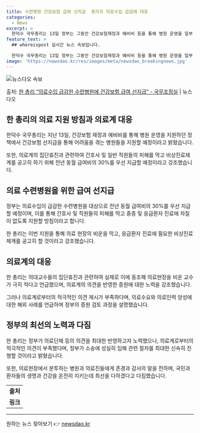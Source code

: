 ```yaml
---
title: 수련병원 건강보험 급여 선지급  총리의 의료수입 급감에 대응
categories:
  - News
excerpt: >
  한덕수 국무총리는 13일 정부는 그동안 건강보험재정과 예비비 등을 통해 병원 운영을 일부 지원해왔으나, 앞으…
feature_text: >
  ## whereispost 실시간 뉴스 속보입니다.

  한덕수 국무총리는 13일 정부는 그동안 건강보험재정과 예비비 등을 통해 병원 운영을 일부 지원해왔으나, 앞으…
image: 'https://newsdao.kr/res/images/meta/newsdao_breakingnews.jpg'
---
```


![뉴스다오 속보](https://newsdao.kr/res/images/meta/newsdao_breakingnews.jpg)

<p>출처: <a href="https://newsdao.kr/3793" rel="dofollow">한 총리 “의료수입 급감한 수련병원에 건강보험 급여 선지급” - 국무조정실</a> | 뉴스다오</p>

<h2 data-ke-size="size26">한 총리의 의료 지원 방침과 의료계 대응</h2>
<p data-ke-size="size16">한덕수 국무총리는 지난 13일, 건강보험 재정과 예비비를 통해 병원 운영을 지원하던 정책에서 건강보험 선지급을 통해 어려움을 겪는 병원들을 지원할 예정이라고 밝혔습니다.</p>
<p data-ke-size="size16">또한, 의료계의 집단휴진과 관련하여 간호사 및 일반 직원들의 피해를 막고 비상진료체계를 공고히 하기 위해 전년 동월 급여비의 30%를 우선 지급할 예정이라고 강조했습니다.</p>

<h2 data-ke-size="size26">의료 수련병원을 위한 급여 선지급</h2>
<p data-ke-size="size16">정부는 의료수입이 급감한 수련병원을 대상으로 전년 동월 급여비의 30%를 우선 지급할 예정이며, 이를 통해 간호사 및 직원들의 피해를 막고 중증 및 응급환자 진료에 차질이 없도록 지원할 방침이라고 합니다.</p>
<p data-ke-size="size16">한 총리는 이번 지원을 통해 의료 현장의 비운을 막고, 응급환자 진료에 필요한 비상진료체계를 공고히 할 것이라고 강조했습니다.</p>

<h2 data-ke-size="size26">의료계의 대응</h2>
<p data-ke-size="size16">한 총리는 의대교수들의 집단휴진과 관련하여 실제로 이에 동조해 의료현장을 비운 교수가 극히 적다고 언급했으며, 의료계의 의견을 반영한 증원에 대한 노력을 강조했습니다.</p>
<p data-ke-size="size16">그러나 의료계로부터의 적극적인 의견 제시가 부족하다며, 의료수요와 의료인력 양성에 대한 해외 사례를 언급하며 정부의 증원 검토 과정을 설명했습니다.</p>

<h2 data-ke-size="size26">정부의 최선의 노력과 다짐</h2>
<p data-ke-size="size16">한 총리는 정부가 의료단체 등의 의견을 최대한 반영하고자 노력했으나, 의료계로부터의 적극적인 의견이 부족했다며, 정부가 소송에 성실히 임해 관련 절차를 최대한 신속히 진행할 것이라고 밝혔습니다.</p>
<p data-ke-size="size16">또한, 의료현장에서 분투하는 병원과 의료진들에게 존경과 감사의 말을 전하며, 국민과 환자들의 생명과 건강을 온전히 지키는데 최선을 다하겠다고 다짐했습니다.</p>

<p data-ke-size="size16"></p>
<table>
	<tr>
		<td style="text-align: center; height: 17px;"><b>출처</b></td>
	</tr>
	<tr>
		<td style="text-align: center; height: 17px;"><b>링크</b></td>
	</tr>
</table>
<hr> 

원하는 뉴스 찾아보기 👉 <a href="https://newsdao.kr" rel="dofollow">newsdao.kr</a>



